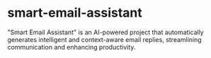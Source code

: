 # smart-email-assistant
"Smart Email Assistant" is an AI-powered project that automatically generates intelligent and context-aware email replies, streamlining communication and enhancing productivity.
